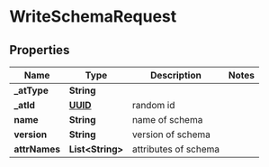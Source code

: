# WriteSchemaRequest

## Properties
Name | Type | Description | Notes
------------ | ------------- | ------------- | -------------
**_atType** | **String** |  | 
**_atId** | [**UUID**](UUID.md) | random id | 
**name** | **String** | name of schema | 
**version** | **String** | version of schema | 
**attrNames** | **List&lt;String&gt;** | attributes of schema | 
